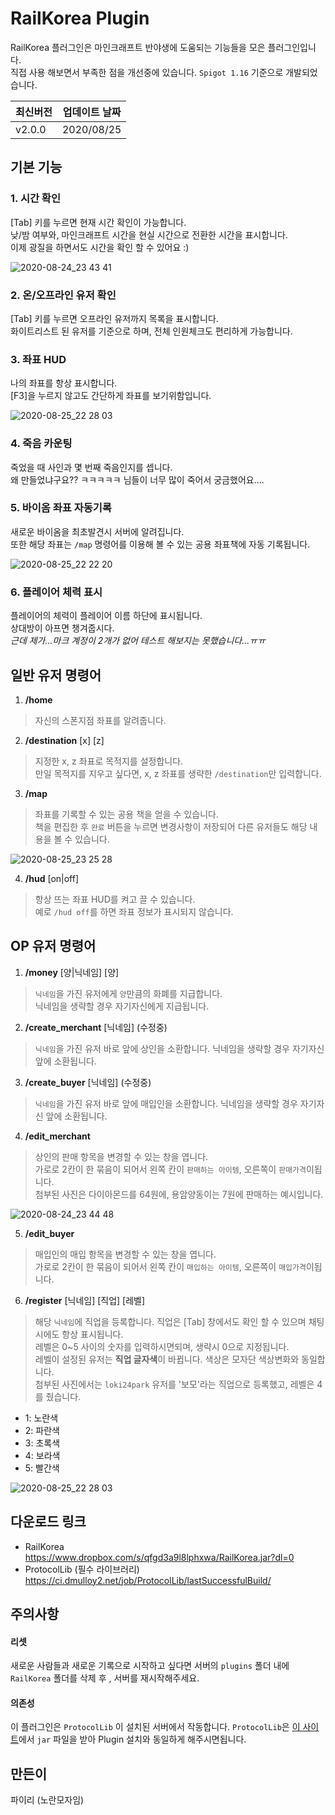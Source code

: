 
# RailKorea Plugin
RailKorea 플러그인은 마인크래프트 반야생에 도움되는 기능들을 모은 플러그인입니다.  
직접 사용 해보면서 부족한 점을 개선중에 있습니다.
`Spigot 1.16` 기준으로 개발되었습니다.

| 최신버전 |  업데이트 날짜 |
|--|--|
| v2.0.0 | 2020/08/25 |

## 기본 기능
### 1. 시간 확인
[Tab] 키를 누르면 현재 시간 확인이 가능합니다.   
낮/밤 여부와, 마인크래프트 시간을 현실 시간으로 전환한 시간을 표시합니다.  
이제 광질을 하면서도 시간을 확인 할 수 있어요 :)

![2020-08-24_23 43 41](https://user-images.githubusercontent.com/12989924/91186809-7113ff00-e72a-11ea-920b-82170b02d3b5.png)

### 2. 온/오프라인 유저 확인
[Tab] 키를 누르면 오프라인 유저까지 목록을 표시합니다.  
화이트리스트 된 유저를 기준으로 하며, 전체 인원체크도 편리하게 가능합니다.

### 3. 좌표 HUD
나의 좌표를 항상 표시합니다.   
[F3]을 누르지 않고도 간단하게 좌표를 보기위함입니다.

![2020-08-25_22 28 03](https://user-images.githubusercontent.com/12989924/91186817-72ddc280-e72a-11ea-9416-157307111ddf.jpg)

### 4. 죽음 카운팅
죽었을 때 사인과 몇 번째 죽음인지를 셉니다.   
왜 만들었냐구요?? ㅋㅋㅋㅋㅋ 님들이 너무 많이 죽어서 궁금했어요....

### 5. 바이옴 좌표 자동기록
새로운 바이옴을 최초발견시 서버에 알려집니다.  
또한 해당 좌표는 `/map` 명령어를 이용해 볼 수 있는 공용 좌표책에 자동 기록됩니다.

![2020-08-25_22 22 20](https://user-images.githubusercontent.com/12989924/91186796-6c4f4b00-e72a-11ea-8a2f-15150e3c29db.png)

### 6. 플레이어 체력 표시
플레이어의 체력이 플레이어 이름 하단에 표시됩니다.  
상대방이 아프면 챙겨줍시다.  
_근데 제가...마크 계정이 2개가 없어 테스트 해보지는 못했습니다...ㅠㅠ_

## 일반 유저 명령어
1. **/home**
> 자신의 스폰지점 좌표를 알려줍니다.

2. **/destination** [x] [z]
> 지정한 x, z 좌표로 목적지를 설정합니다.  
> 만일 목적지를 지우고 싶다면, x, z 좌표를 생략한 `/destination`만 입력합니다.

3. **/map**
> 좌표를 기록할 수 있는 공용 책을 얻을 수 있습니다.  
> 책을 편집한 후 `완료` 버튼을 누르면 변경사항이 저장되어 다른 유저들도 해당 내용을 볼 수 있습니다.

![2020-08-25_23 25 28](https://user-images.githubusercontent.com/12989924/91186825-73765900-e72a-11ea-98f2-a50b4f9470e9.png)

4. **/hud** [on|off]
> 항상 뜨는 좌표 HUD를 켜고 끌 수 있습니다.  
> 예로 `/hud off`를 하면 좌표 정보가 표시되지 않습니다.

## OP 유저  명령어
1. **/money** [양|닉네임] [양]
> `닉네임`을 가진 유저에게 `양`만큼의 화폐를 지급합니다.  
>닉네임을 생략할 경우 자기자신에게 지급됩니다.

2. **/create_merchant** [닉네임] (수정중)
> `닉네임`을 가진 유저 바로 앞에 상인을 소환합니다. 닉네임을 생략할 경우 자기자신 앞에 소환됩니다.

3. **/create_buyer** [닉네임] (수정중)
> `닉네임`을 가진 유저 바로 앞에 매입인을 소환합니다. 닉네임을 생략할 경우 자기자신 앞에 소환됩니다.

4. **/edit_merchant**
> 상인의 판매 항목을 변경할 수 있는 창을 엽니다.  
> 가로로 2칸이 한 묶음이 되어서 왼쪽 칸이 `판매하는 아이템`, 오른쪽이 `판매가격`이됩니다.  
> 첨부된 사진은 다이아몬드를 64원에, 용암양동이는 7원에 판매하는 예시입니다.

![2020-08-24_23 44 48](https://user-images.githubusercontent.com/12989924/91186807-6f4a3b80-e72a-11ea-9c58-7eb5c5553c45.png)

5. **/edit_buyer**
> 매입인의 매입 항목을 변경할 수 있는 창을 엽니다.  
> 가로로 2칸이 한 묶음이 되어서 왼쪽 칸이 `매입하는 아이템`, 오른쪽이 `매입가격`이됩니다.

6. **/register** [닉네임] [직업] [레벨]
> 해당 `닉네임`에 직업을 등록합니다. 직업은 [Tab] 창에서도 확인 할 수 있으며 채팅시에도 항상 표시됩니다.  
>레벨은 0~5 사이의 숫자를 입력하시면되며, 생략시 0으로 지정됩니다.  
> 레벨이 설정된 유저는 **직업 글자색**이 바뀝니다. 색상은 모자단 색상변화와 동일합니다.  
> 첨부된 사진에서는 `loki24park` 유저를 '보모'라는 직업으로 등록했고, 레벨은 4를 줬습니다.
- 1: 노란색
- 2: 파란색
- 3: 초록색
- 4: 보라색
- 5: 빨간색

![2020-08-25_22 28 03](https://user-images.githubusercontent.com/12989924/91186820-72ddc280-e72a-11ea-8e84-3c713cbc90f5.png)


## 다운로드 링크
- RailKorea  
https://www.dropbox.com/s/qfgd3a9l8lphxwa/RailKorea.jar?dl=0
- ProtocolLib (필수 라이브러리)  
https://ci.dmulloy2.net/job/ProtocolLib/lastSuccessfulBuild/

## 주의사항
#### 리셋
새로운 사람들과 새로운 기록으로 시작하고 싶다면 서버의 `plugins` 폴더 내에 `RailKorea` 폴더를 삭제 후 , 서버를 재시작해주세요.
#### 의존성
이 플러그인은 `ProtocolLib` 이 설치된 서버에서 작동합니다.
`ProtocolLib`은 [이 사이트](https://ci.dmulloy2.net/job/ProtocolLib/lastSuccessfulBuild/)에서 `jar` 파일을 받아 Plugin 설치와 동일하게 해주시면됩니다.

## 만든이
파이리 (노란모자임)
